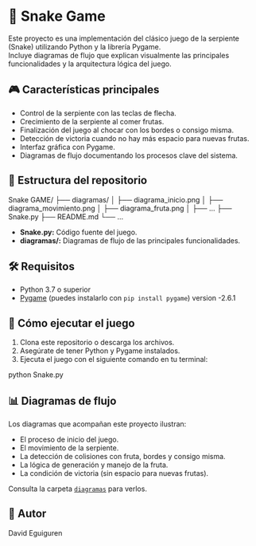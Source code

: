 # 🐍 Snake Game

Este proyecto es una implementación del clásico juego de la serpiente (Snake) utilizando Python y la librería Pygame.  
Incluye diagramas de flujo que explican visualmente las principales funcionalidades y la arquitectura lógica del juego.

## 🎮 Características principales

- Control de la serpiente con las teclas de flecha.
- Crecimiento de la serpiente al comer frutas.
- Finalización del juego al chocar con los bordes o consigo misma.
- Detección de victoria cuando no hay más espacio para nuevas frutas.
- Interfaz gráfica con Pygame.
- Diagramas de flujo documentando los procesos clave del sistema.

## 📁 Estructura del repositorio

Snake GAME/
├── diagramas/
│ ├── diagrama_inicio.png
│ ├── diagrama_movimiento.png
│ ├── diagrama_fruta.png
│ ├── ...
├── Snake.py
├── README.md
└── ...

- **Snake.py:** Código fuente del juego.
- **diagramas/:** Diagramas de flujo de las principales funcionalidades.

## 🛠️ Requisitos

- Python 3.7 o superior
- [Pygame](https://www.pygame.org/) (puedes instalarlo con `pip install pygame`) version -2.6.1

## 🚀 Cómo ejecutar el juego

1. Clona este repositorio o descarga los archivos.
2. Asegúrate de tener Python y Pygame instalados.
3. Ejecuta el juego con el siguiente comando en tu terminal:

python Snake.py

## 📊 Diagramas de flujo

Los diagramas que acompañan este proyecto ilustran:

- El proceso de inicio del juego.
- El movimiento de la serpiente.
- La detección de colisiones con fruta, bordes y consigo misma.
- La lógica de generación y manejo de la fruta.
- La condición de victoria (sin espacio para nuevas frutas).

Consulta la carpeta [`diagramas`](./diagramas/) para verlos.

## 👤 Autor

David Eguiguren  
